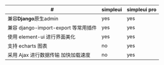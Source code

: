 | # | simpleui | simpleui pro |
| - | - | - |
| 兼容**Django**原生admin | yes | yes |
| 兼容 django-import-export 等常用插件 | yes | yes |
| 使用 element-ui 进行界面美化 | yes | yes |
| 支持 echarts 图表 | no | yes |
| 采用 Ajax 进行数据传输 加快加载速度 | no | yes |
